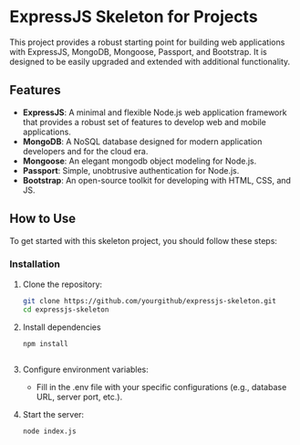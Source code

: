 # ExpressJS Skeleton for Projects

This project provides a robust starting point for building web applications with ExpressJS, MongoDB, Mongoose, Passport, and Bootstrap. It is designed to be easily upgraded and extended with additional functionality.

## Features

- **ExpressJS**: A minimal and flexible Node.js web application framework that provides a robust set of features to develop web and mobile applications.
- **MongoDB**: A NoSQL database designed for modern application developers and for the cloud era.
- **Mongoose**: An elegant mongodb object modeling for Node.js.
- **Passport**: Simple, unobtrusive authentication for Node.js.
- **Bootstrap**: An open-source toolkit for developing with HTML, CSS, and JS.

## How to Use

To get started with this skeleton project, you should follow these steps:

### Installation

1. Clone the repository:
   ```bash
   git clone https://github.com/yourgithub/expressjs-skeleton.git
   cd expressjs-skeleton

2.  Install dependencies
    ```bash
    npm install
 
3. Configure environment variables:
   - Fill in the .env file with your specific configurations (e.g., database URL, server port, etc.).
   

4. Start the server:
    ```bash
    node index.js
